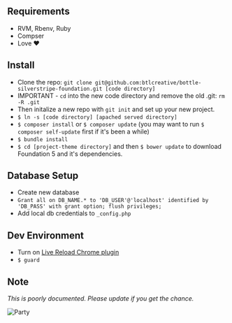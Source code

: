 ## Requirements

- RVM, Rbenv, Ruby
- Compser
- Love ❤︎️	

## Install 

- Clone the repo: `git clone git@github.com:btlcreative/bottle-silverstripe-foundation.git [code directory]`
- IMPORTANT - `cd` into the new code directory and remove the old .git: `rm -R .git`
- Then initalize a new repo with `git init` and set up your new project.
- ```$ ln -s [code directory] [apached served directory]```
- ```$ composer install``` or `$ composer update` (you may want to run `$ composer self-update` first if it's been a while)
- ```$ bundle install```
- `$ cd [project-theme directory]` and then `$ bower update` to download Foundation 5 and it's dependencies.

## Database Setup

- Create new database
- ```Grant all on DB_NAME.* to 'DB_USER'@'localhost' identified by 'DB_PASS' with grant option; flush privileges;```
- Add local db credentials to `_config.php`

## Dev Environment

- Turn on [Live Reload Chrome plugin](https://chrome.google.com/webstore/detail/livereload/jnihajbhpnppcggbcgedagnkighmdlei?hl=en)
- ```$ guard```


## Note
_This is poorly documented. Please update if you get the chance._

![Party](http://media.giphy.com/media/aTUAoYk7Tj87S/giphy.gif)

